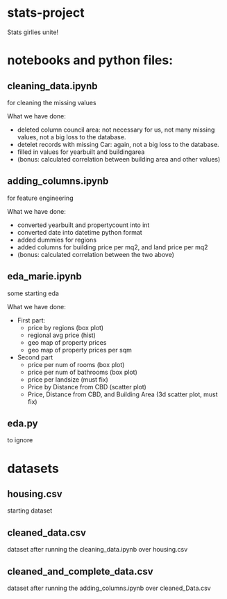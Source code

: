 # stats-project
Stats girlies unite!

# notebooks and python files:

## cleaning_data.ipynb
for cleaning the missing values

What we have done:
- deleted column council area: not necessary for us, not many missing values, not a big loss to the database.
- detelet records with missing Car: again, not a big loss to the database.
- filled in values for yearbuilt and buildingarea
- (bonus: calculated correlation between building area and other values)

## adding_columns.ipynb
for feature engineering

What we have done:
- converted yearbuilt and propertycount into int
- converted date into datetime python format
- added dummies for regions
- added columns for building price per mq2, and land price per mq2
- (bonus: calculated correlation between the two above)

## eda_marie.ipynb
some starting eda

What we have done:
- First part:
  - price by regions (box plot)
  - regional avg price (hist)
  - geo map of property prices
  - geo map of property prices per sqm
- Second part
  - price per num of rooms (box plot)
  - price per num of bathrooms (box plot)
  - price per landsize (must fix)
  - Price by Distance from CBD (scatter plot)
  - Price, Distance from CBD, and Building Area (3d scatter plot, must fix)

## eda.py
to ignore

# datasets

## housing.csv
starting dataset

## cleaned_data.csv
dataset after running the cleaning_data.ipynb over housing.csv

## cleaned_and_complete_data.csv
dataset after running the adding_columns.ipynb over cleaned_Data.csv

